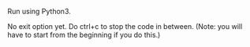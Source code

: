 Run using Python3.

No exit option yet. Do ctrl+c to stop the code in between. (Note: you will have to start from the beginning if you do this.)
